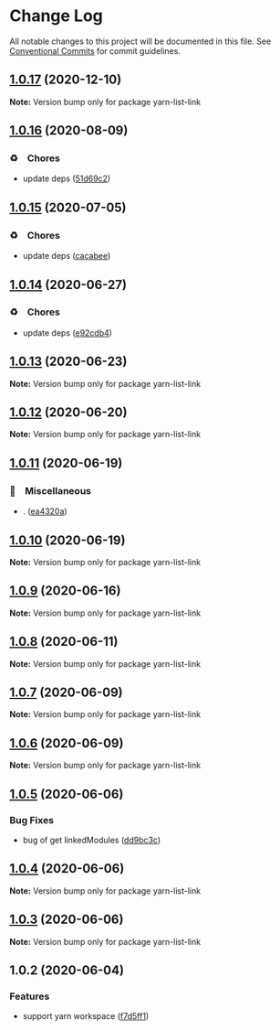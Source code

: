 # Change Log

All notable changes to this project will be documented in this file.
See [Conventional Commits](https://conventionalcommits.org) for commit guidelines.

## [1.0.17](https://github.com/bluelovers/ws-yarn-workspaces/compare/yarn-list-link@1.0.16...yarn-list-link@1.0.17) (2020-12-10)

**Note:** Version bump only for package yarn-list-link





## [1.0.16](https://github.com/bluelovers/ws-yarn-workspaces/compare/yarn-list-link@1.0.15...yarn-list-link@1.0.16) (2020-08-09)


### ♻️　Chores

* update deps ([51d69c2](https://github.com/bluelovers/ws-yarn-workspaces/commit/51d69c261f22c8b31b3a425a5ac5b3bfbc454310))





## [1.0.15](https://github.com/bluelovers/ws-yarn-workspaces/compare/yarn-list-link@1.0.14...yarn-list-link@1.0.15) (2020-07-05)


### ♻️　Chores

* update deps ([cacabee](https://github.com/bluelovers/ws-yarn-workspaces/commit/cacabee52ec251987290f5c7c53cf474ceaae5b7))





## [1.0.14](https://github.com/bluelovers/ws-yarn-workspaces/compare/yarn-list-link@1.0.13...yarn-list-link@1.0.14) (2020-06-27)


### ♻️　Chores

* update deps ([e92cdb4](https://github.com/bluelovers/ws-yarn-workspaces/commit/e92cdb46b84fdf718a87731f4186e86cce78e216))





## [1.0.13](https://github.com/bluelovers/ws-yarn-workspaces/compare/yarn-list-link@1.0.12...yarn-list-link@1.0.13) (2020-06-23)

**Note:** Version bump only for package yarn-list-link





## [1.0.12](https://github.com/bluelovers/ws-yarn-workspaces/compare/yarn-list-link@1.0.11...yarn-list-link@1.0.12) (2020-06-20)

**Note:** Version bump only for package yarn-list-link





## [1.0.11](https://github.com/bluelovers/ws-yarn-workspaces/compare/yarn-list-link@1.0.10...yarn-list-link@1.0.11) (2020-06-19)


### 🔖　Miscellaneous

* . ([ea4320a](https://github.com/bluelovers/ws-yarn-workspaces/commit/ea4320a8885ccaa448e343856818d08cfc2f1992))





## [1.0.10](https://github.com/bluelovers/ws-yarn-workspaces/compare/yarn-list-link@1.0.9...yarn-list-link@1.0.10) (2020-06-19)

**Note:** Version bump only for package yarn-list-link





## [1.0.9](https://github.com/bluelovers/ws-yarn-workspaces/compare/yarn-list-link@1.0.8...yarn-list-link@1.0.9) (2020-06-16)

**Note:** Version bump only for package yarn-list-link





## [1.0.8](https://github.com/bluelovers/ws-yarn-workspaces/compare/yarn-list-link@1.0.7...yarn-list-link@1.0.8) (2020-06-11)

**Note:** Version bump only for package yarn-list-link





## [1.0.7](https://github.com/bluelovers/ws-yarn-workspaces/compare/yarn-list-link@1.0.6...yarn-list-link@1.0.7) (2020-06-09)

**Note:** Version bump only for package yarn-list-link





## [1.0.6](https://github.com/bluelovers/ws-yarn-workspaces/compare/yarn-list-link@1.0.5...yarn-list-link@1.0.6) (2020-06-09)

**Note:** Version bump only for package yarn-list-link





## [1.0.5](https://github.com/bluelovers/ws-yarn-workspaces/compare/yarn-list-link@1.0.4...yarn-list-link@1.0.5) (2020-06-06)


### Bug Fixes

* bug of get linkedModules ([dd9bc3c](https://github.com/bluelovers/ws-yarn-workspaces/commit/dd9bc3c8a8ca99221a4f4052101ad95a8f6906ef))





## [1.0.4](https://github.com/bluelovers/ws-yarn-workspaces/compare/yarn-list-link@1.0.3...yarn-list-link@1.0.4) (2020-06-06)

**Note:** Version bump only for package yarn-list-link





## [1.0.3](https://github.com/bluelovers/ws-yarn-workspaces/compare/yarn-list-link@1.0.2...yarn-list-link@1.0.3) (2020-06-06)

**Note:** Version bump only for package yarn-list-link





## 1.0.2 (2020-06-04)


### Features

* support yarn workspace ([f7d5ff1](https://github.com/bluelovers/ws-yarn-workspaces/commit/f7d5ff16e0a96fb4478f1d5189016e872fd04005))
